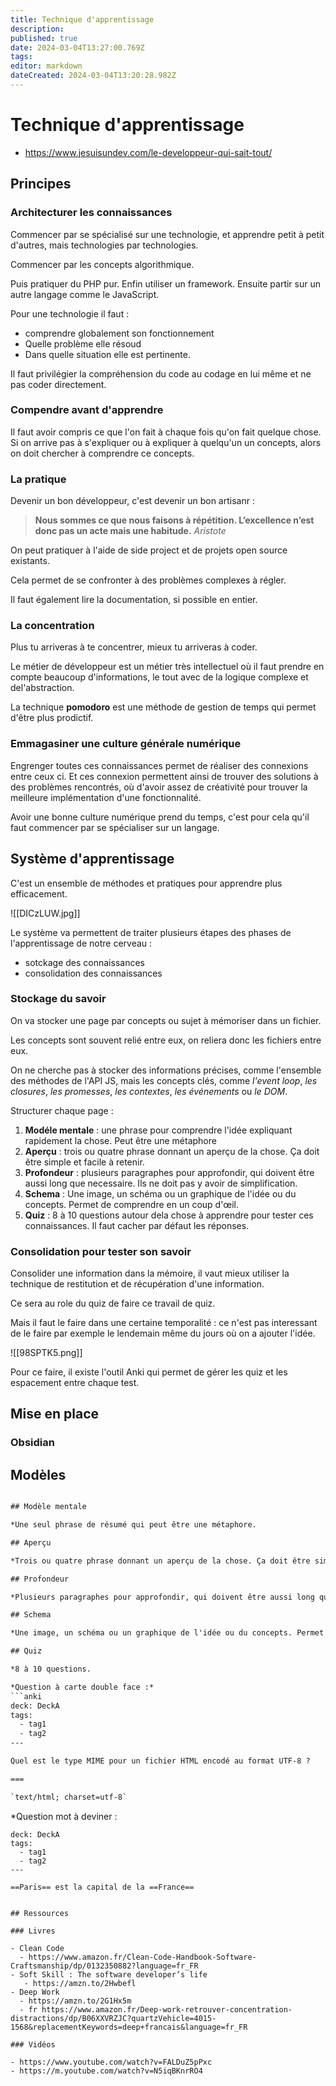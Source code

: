 ```yaml
---
title: Technique d'apprentissage
description: 
published: true
date: 2024-03-04T13:27:00.769Z
tags: 
editor: markdown
dateCreated: 2024-03-04T13:20:28.982Z
---
```


# Technique d'apprentissage

- https://www.jesuisundev.com/le-developpeur-qui-sait-tout/

## Principes

### Architecturer les connaissances

Commencer par se spécialisé sur une technologie, et apprendre petit à petit d'autres, mais technologies par technologies.

Commencer par les concepts algorithmique.

Puis pratiquer du PHP pur. Enfin utiliser un framework. Ensuite partir sur un autre langage comme le JavaScript.

Pour une technologie il faut :
- comprendre globalement son fonctionnement
- Quelle problème elle résoud
- Dans quelle situation elle est pertinente.

Il faut privilégier la compréhension du code au codage en lui même et ne pas coder directement.

### Compendre avant d'apprendre

Il faut avoir compris ce que l'on fait à chaque fois qu'on fait quelque chose. Si on arrive pas à s'expliquer ou à expliquer à quelqu'un un concepts, alors on doit chercher à comprendre ce concepts.

### La pratique

Devenir un bon développeur, c'est devenir un bon artisanr : 

> **Nous sommes ce que nous faisons à répétition. L’excellence n’est donc pas un acte mais une habitude.**
> *Aristote*

On peut pratiquer à l'aide de side project et de projets open source existants.

Cela permet de se confronter à des problèmes complexes à régler.

Il faut également lire la documentation, si possible en entier.

### La concentration

Plus tu arriveras à te concentrer, mieux tu arriveras à coder.

Le métier de développeur est un métier très intellectuel où il faut prendre en compte beaucoup d'informations, le tout avec de la logique complexe et del'abstraction.

La technique **pomodoro** est une méthode de gestion de temps qui permet d'être plus prodictif.

### Emmagasiner une culture générale numérique

Engrenger toutes ces connaissances permet de réaliser des connexions entre ceux ci. Et ces connexion permettent ainsi de trouver des solutions à des problèmes rencontrés, où d'avoir assez de créativité pour trouver la meilleure implémentation d'une fonctionnalité.

Avoir une bonne culture numérique prend du temps, c'est pour cela qu'il faut commencer par se spécialiser sur un langage.

## Système d'apprentissage

C'est un ensemble de méthodes et pratiques pour apprendre plus efficacement.

![[DICzLUW.jpg]]

Le système va permettent de traiter plusieurs étapes des phases de l'apprentissage de notre cerveau :
- sotckage des connaissances
- consolidation des connaissances

### Stockage du savoir

On va stocker une page par concepts ou sujet à mémoriser dans un fichier.

Les concepts sont souvent relié entre eux, on reliera donc les fichiers entre eux.

On ne cherche pas à stocker des informations précises, comme l'ensemble des méthodes de l'API JS, mais les concepts clés, comme *l'event loop*, *les closures*, *les promesses*, *les contextes*, *les événements* ou *le DOM*.

Structurer chaque page :
1. **Modéle mentale** : une phrase pour comprendre l'idée expliquant rapidement la chose. Peut être une métaphore
2. **Aperçu** : trois ou quatre phrase donnant un aperçu de la chose. Ça doit être simple et facile à retenir.
3. **Profondeur** : plusieurs paragraphes pour approfondir, qui doivent être aussi long que necessaire. Ils ne doit pas y avoir de simplification.
4. **Schema** : Une image, un schéma ou un graphique de l'idée ou du concepts. Permet de comprendre en un coup d'œil.
5. **Quiz** : 8 à 10 questions autour dela chose à apprendre pour tester ces connaissances. Il faut cacher par défaut les réponses.

### Consolidation pour tester son savoir

Consolider une information dans la mémoire, il vaut mieux utiliser la technique de restitution et de récupération d'une information.

Ce sera au role du quiz de faire ce travail de quiz.

Mais il faut le faire dans une certaine temporalité : ce n'est pas interessant de le faire par exemple le lendemain même du jours où on a ajouter l'idée.

![[98SPTK5.png]]

Pour ce faire, il existe l'outil Anki qui permet de gérer les quiz et les espacement entre chaque test.

## Mise en place

### Obsidian

## Modèles

```txt

## Modèle mentale

*Une seul phrase de résumé qui peut être une métaphore.

## Aperçu

*Trois ou quatre phrase donnant un aperçu de la chose. Ça doit être simple et facile à retenir.

## Profondeur

*Plusieurs paragraphes pour approfondir, qui doivent être aussi long que necessaire. Ils ne doit pas y avoir de simplification.

## Schema

*Une image, un schéma ou un graphique de l'idée ou du concepts. Permet de comprendre en un coup d'œil.

## Quiz

*8 à 10 questions.

*Question à carte double face :*
```anki
deck: DeckA
tags:
  - tag1
  - tag2
---

Quel est le type MIME pour un fichier HTML encodé au format UTF-8 ?

===

`text/html; charset=utf-8`
```

*Question mot à deviner : 
```anki
deck: DeckA
tags:
  - tag1
  - tag2
---

==Paris== est la capital de la ==France==
```

```

## Ressources

### Livres

- Clean Code
  - https://www.amazon.fr/Clean-Code-Handbook-Software-Craftsmanship/dp/0132350882?language=fr_FR
- Soft Skill : The software developer’s life
   - https://amzn.to/2Hwbefl
- Deep Work
  - https://amzn.to/2G1Hx5m
  - fr https://www.amazon.fr/Deep-work-retrouver-concentration-distractions/dp/B06XXVRZJC?quartzVehicle=4015-1568&replacementKeywords=deep+francais&language=fr_FR

### Vidéos

- https://www.youtube.com/watch?v=FALDuZ5pPxc
- https://m.youtube.com/watch?v=N5iqBKnrRO4️

